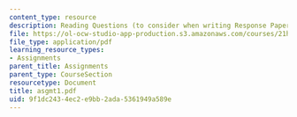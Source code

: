```yaml
---
content_type: resource
description: Reading Questions (to consider when writing Response Papers)
file: https://ol-ocw-studio-app-production.s3.amazonaws.com/courses/21h-342-the-royal-family-fall-2003/9f1dc2434ec2e9bb2ada5361949a589e_asgmt1.pdf
file_type: application/pdf
learning_resource_types:
- Assignments
parent_title: Assignments
parent_type: CourseSection
resourcetype: Document
title: asgmt1.pdf
uid: 9f1dc243-4ec2-e9bb-2ada-5361949a589e
---
```

